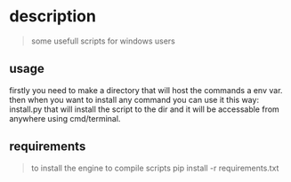 # description
> some usefull scripts for windows users
## usage
firstly you need to make a directory that will host the commands a env var.
then when you want to install any command you can use it this way:
	install.py <envPath> <scriptToinstall>
that will install the script to the dir and it will be accessable from anywhere
using cmd/terminal.

## requirements
> to install the engine to compile scripts
	pip install -r requirements.txt
